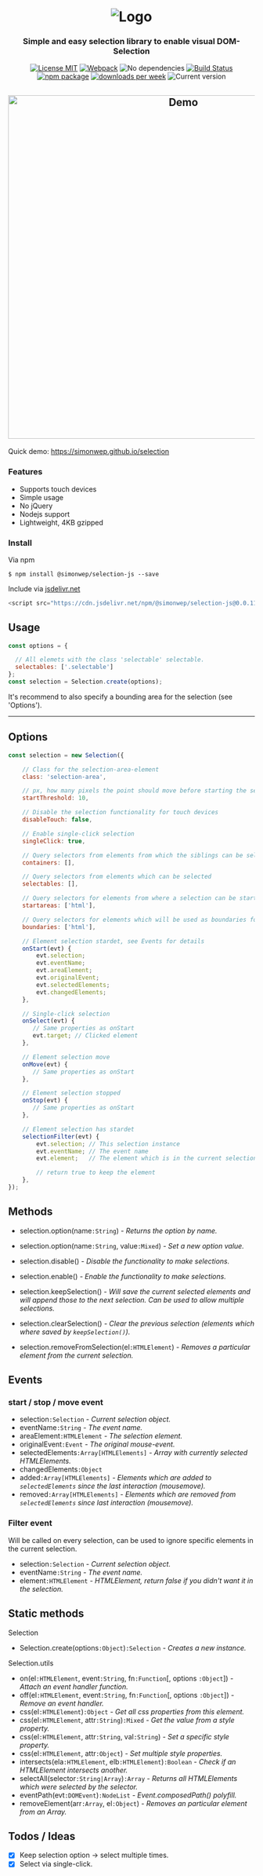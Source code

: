 <h1 align="center">
   <img alt="Logo" src="https://image.ibb.co/dejTj7/selection_js.png"/>
</h1>

<h3 align="center">
	Simple and easy selection library to enable visual
    DOM-Selection
</h3>

<p align="center">
    <a href="https://choosealicense.com/licenses/mit/"><img
        alt="License MIT"
        src="https://img.shields.io/badge/licence-MIT-blue.svg"></a>
    <a href="https://webpack.js.org/"><img
        alt="Webpack"
        src="https://img.shields.io/badge/Webpack-4-blue.svg"></a>
    <img alt="No dependencies"
        src="https://img.shields.io/badge/dependencies-none-3387e0.svg">
    <a href="https://travis-ci.org/Simonwep/selection"><img
        alt="Build Status"
        src="https://travis-ci.org/Simonwep/selection.svg?branch=master"></a>
    <a href="https://www.npmjs.com/"><img
        alt="npm package"
        src="https://img.shields.io/badge/npm-6.0.1-brightgreen.svg"></a>
    <a href="https://www.npmjs.com/package/@simonwep/selection-js"><img
          alt="downloads per week"
        src="https://img.shields.io/badge/downloads-1k%2Fweek-brightgreen.svg"></a>
    <img alt="Current version"
        src="https://img.shields.io/badge/version-0.1.0-23AD62.svg">
</p>

<h2 align="center">
   <img
    width="700px"
    alt="Demo" src="https://user-images.githubusercontent.com/12004383/39947840-4685bc0e-556b-11e8-95cf-068ab6d7e9de.gif"/>
</h2>

Quick demo: https://simonwep.github.io/selection

### Features
* Supports touch devices
* Simple usage
* No jQuery
* Nodejs support
* Lightweight, 4KB gzipped

### Install

Via npm
```
$ npm install @simonwep/selection-js --save
```

Include via [jsdelivr.net](https://www.jsdelivr.com/)

```javascript
<script src="https://cdn.jsdelivr.net/npm/@simonwep/selection-js@0.0.11/dist/selection.min.js"></script>
```

## Usage
```javascript
const options = {

  // All elemets with the class 'selectable' selectable.
  selectables: ['.selectable']
};
const selection = Selection.create(options);
```
It's recommend to also specify a bounding area for the selection (see 'Options').

***

## Options
```javascript
const selection = new Selection({

    // Class for the selection-area-element
    class: 'selection-area',

    // px, how many pixels the point should move before starting the selection
    startThreshold: 10,

    // Disable the selection functionality for touch devices
    disableTouch: false,

    // Enable single-click selection
    singleClick: true,

    // Query selectors from elements from which the siblings can be selected
    containers: [],

    // Query selectors from elements which can be selected
    selectables: [],

    // Query selectors for elements from where a selection can be start
    startareas: ['html'],

    // Query selectors for elements which will be used as boundaries for the selection
    boundaries: ['html'],

    // Element selection stardet, see Events for details
    onStart(evt) {
        evt.selection;
        evt.eventName;
        evt.areaElement;
        evt.originalEvent;
        evt.selectedElements;
        evt.changedElements;
    },

    // Single-click selection
    onSelect(evt) {
       // Same properties as onStart
       evt.target; // Clicked element
    },

    // Element selection move
    onMove(evt) {
       // Same properties as onStart
    },

    // Element selection stopped
    onStop(evt) {
       // Same properties as onStart
    },

    // Element selection has stardet
    selectionFilter(evt) {
        evt.selection; // This selection instance
        evt.eventName; // The event name
        evt.element;   // The element which is in the current selection

        // return true to keep the element
    },
});

```

## Methods
* selection.option(name`:String`) _- Returns the option by name._
* selection.option(name`:String`, value`:Mixed`) _- Set a new option value._
* selection.disable() _- Disable the functionality to make selections._
* selection.enable() _- Enable the functionality to make selections._


* selection.keepSelection() _- Will save the current selected elements and will append those to the next selection. Can be used to allow multiple selections._
* selection.clearSelection() _- Clear the previous selection (elements which where saved by `keepSelection()`)._
* selection.removeFromSelection(el`:HTMLElement`) _- Removes a particular element from the current selection._

## Events

### start / stop / move event
 * selection`:Selection` _- Current selection object._
 * eventName`:String` _- The event name._
 * areaElement`:HTMLElement` _- The selection element._
 * originalEvent`:Event` _- The original mouse-event._
 * selectedElements`:Array[HTMLElements]` _- Array with currently selected HTMLElements._
 * changedElements`:Object`
 * added`:Array[HTMLElements]` _- Elements which are added to `selectedElements` since the last interaction (mousemove)._
 * removed`:Array[HTMLElements]`  _- Elements which are removed from `selectedElements` since last interaction (mousemove)._


### Filter event
Will be called on every selection, can be used to ignore specific elements in the current selection.
 * selection`:Selection` _- Current selection object._
 * eventName`:String` _- The event name._
 * element`:HTMLElement` _- HTMLElement, return false if you didn't want it in the selection._


## Static methods

Selection
* Selection.create(options`:Object`)`:Selection` _- Creates a new instance._

Selection.utils

* on(el`:HTMLElement`, event`:String`, fn`:Function`[, options `:Object`]) _- Attach an event handler function._
* off(el`:HTMLElement`, event`:String`, fn`:Function`[, options `:Object`]) _- Remove an event handler._
* css(el`:HTMLElement`)`:Object` _- Get all css properties from this element._
* css(el`:HTMLElement`, attr`:String`)`:Mixed` _- Get the value from a style property._
* css(el`:HTMLElement`, attr`:String`, val`:String`) _- Set a specific style property._
* css(el`:HTMLElement`, attr`:Object`) _- Set multiple style properties._
* intersects(ela`:HTMLElement`, elb`:HTMLElement`)`:Boolean` _- Check if an HTMLElement intersects another._
* selectAll(selector`:String|Array`)`:Array` _- Returns all HTMLElements which were selected by the selector._
* eventPath(evt`:DOMEvent`)`:NodeList` _- Event.composedPath() polyfill._
* removeElement(arr`:Array`, el`:Object`) _- Removes an particular element from an Array._

## Todos / Ideas
* [x] Keep selection option -> select multiple times.
* [x] Select via single-click.

